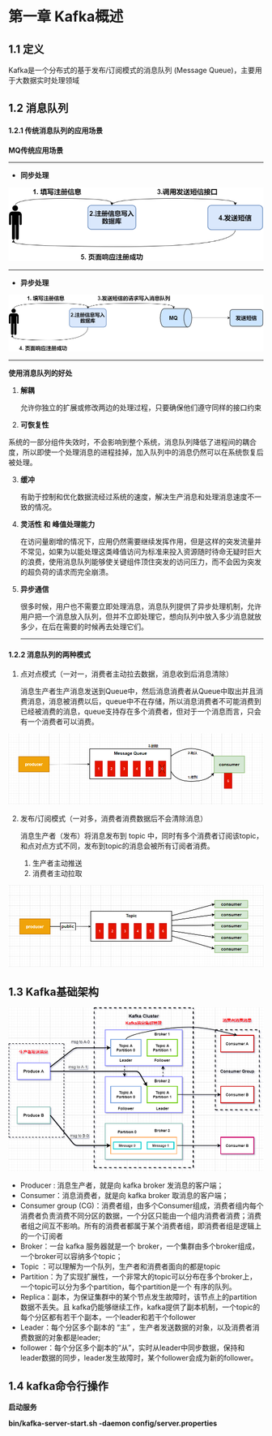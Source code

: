 # 第一章 Kafka概述

## 1.1 定义

Kafka是一个分布式的基于发布/订阅模式的消息队列 (Message Queue)，主要用于大数据实时处理领域

## 1.2 消息队列

#### 1.2.1 传统消息队列的应用场景

**MQ传统应用场景**

------

- **同步处理**

![](img\imgFile\MessageQueue.png)

------



- **异步处理**

![](img\imgFile\MessageQueueAsync.png)



------

**使用消息队列的好处**

1. **解耦**

   允许你独立的扩展或修改两边的处理过程，只要确保他们遵守同样的接口约束

2.  **可恢复性**

   系统的一部分组件失效时，不会影响到整个系统，消息队列降低了进程间的耦合度，所以即使一个处理消息的进程挂掉，加入队列中的消息仍然可以在系统恢复后被处理。

3. **缓冲**

   有助于控制和优化数据流经过系统的速度，解决生产消息和处理消息速度不一致的情况。

4. **灵活性 和 峰值处理能力**

   在访问量剧增的情况下，应用仍然需要继续发挥作用，但是这样的突发流量并不常见，如果为以能处理这类峰值访问为标准来投入资源随时待命无疑时巨大的浪费，使用消息队列能够使关键组件顶住突发的访问压力，而不会因为突发的超负荷的请求而完全崩溃。

5. **异步通信**

   很多时候，用户也不需要立即处理消息，消息队列提供了异步处理机制，允许用户把一个消息放入队列，但并不立即处理它，想向队列中放入多少消息就放多少，在后在需要的时候再去处理它们。

   ------

#### 1.2.2  消息队列的两种模式

1. 点对点模式（一对一，消费者主动拉去数据，消息收到后消息清除）

   消息生产者生产消息发送到Queue中，然后消息消费者从Queue中取出并且消费消息，消息被消费以后，queue中不在存储，所以消息消费者不可能消费到已经被消费的消息，queue支持存在多个消费者，但对于一个消息而言，只会有一个消费者可以消费。

   

![](img\imgFile\点对点模式.png)

 2. 发布/订阅模式（一对多，消费者消费数据后不会清除消息）

    消息生产者（发布）将消息发布到 topic 中，同时有多个消费者订阅该topic，和点对点方式不同，发布到topic的消息会被所有订阅者消费。

    1. 生产者主动推送
    2. 消费者主动拉取

<img src="img\imgFile\发布订阅模式.png"  />

## 



## 1.3 Kafka基础架构



![](img\imgFile\kafka.png)

- Producer : 消息生产者，就是向 kafka broker 发消息的客户端；
- Consumer：消息消费者，就是向 kafka broker 取消息的客户端；
- Consumer group (CG)：消费者组，由多个Consumer组成，消费者组内每个消费者负责消费不同分区的数据，一个分区只能由一个组内消费者消费；消费者组之间互不影响。所有的消费者都属于某个消费者组，即消费者组是逻辑上的一个订阅者
- Broker：一台 kafka 服务器就是一个 broker，一个集群由多个broker组成，一个broker可以容纳多个topic；
- Topic ：可以理解为一个队列，生产者和消费者面向的都是topic
- Partition：为了实现扩展性，一个非常大的topic可以分布在多个broker上，一个topic可以分为多个partition，每个partition是一个 有序的队列。
- Replica：副本，为保证集群中的某个节点发生故障时，该节点上的partition数据不丢失。且 kafka仍能够继续工作，kafka提供了副本机制，一个topic的每个分区都有若干个副本，一个leader和若干个follower
- Leader：每个分区多个副本的 “主” ，生产者发送数据的对象，以及消费者消费数据的对象都是leader;
- follower：每个分区多个副本的“从”，实时从leader中同步数据，保持和leader数据的同步，leader发生故障时，某个follower会成为新的follower。

## 



## 1.4 kafka命令行操作

**启动服务**

**bin/kafka-server-start.sh -daemon config/server.properties**   

